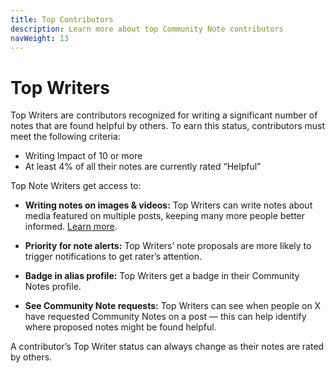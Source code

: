 ```yaml
---
title: Top Contributors
description: Learn more about top Community Note contributors
navWeight: 13
---
```

# Top Writers

Top Writers are contributors recognized for writing a significant number of notes that are found helpful by others. To earn this status, contributors must meet the following criteria:

- Writing Impact of 10 or more
- At least 4% of all their notes are currently rated “Helpful”

Top Note Writers get access to:

* **Writing notes on images & videos:** Top Writers can write notes about media featured on multiple posts, keeping many more people better informed. [Learn more](./notes-on-media.md).

* **Priority for note alerts:** Top Writers’ note proposals are more likely to trigger notifications to get rater’s attention.

* **Badge in alias profile:** Top Writers get a badge in their Community Notes profile.

* **See Community Note requests:** Top Writers can see when people on X have requested Community Notes on a post — this can help identify where proposed notes might be found helpful.

A contributor’s Top Writer status can always change as their notes are rated by others.
